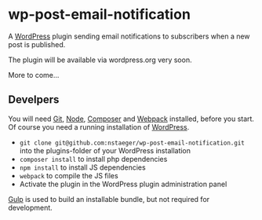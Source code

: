 # wp-post-email-notification

A [WordPress](https://wordpress.org/) plugin sending email notifications to subscribers when a new post is published.

The plugin will be available via wordpress.org very soon.

More to come...

## Develpers

You will need [Git](http://git-scm.com/), [Node](http://nodejs.org/), [Composer](https://getcomposer.org/) and [Webpack](https://webpack.github.io/) installed, before you start. Of course you need a running installation of [WordPress](https://wordpress.org/).

* `git clone git@github.com:nstaeger/wp-post-email-notification.git` into the plugins-folder of your WordPress installation
* `composer install` to install php dependencies
* `npm install` to install JS dependencies
* `webpack` to compile the JS files
* Activate the plugin in the WordPress plugin administration panel

[Gulp](http://gulpjs.com/) is used to build an installable bundle, but not required for development.